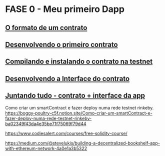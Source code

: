 # FASE 0 - Meu primeiro Dapp

## [ O formato de um contrato](roteiro_1.md)

## [ Desenvolvendo o primeiro contrato](roteiro_2.md)

## [ Compilando e instalando o contrato na testnet](roteiro_3.md)

## [ Desenvolvendo a Interface do contrato](roteiro_4.md)

## [ Juntando tudo - contrato + interface da app](roteiro_5.md)


Como criar um smartContract e fazer deploy numa rede testnet rinkeby.
https://boggy-poultry-c5f.notion.site/Como-criar-um-smartContract-e-fazer-deploy-numa-rede-testnet-rinkeby-ba02349f43da4e35be71f75069f79d44


https://www.codiesalert.com/courses/free-solidity-course/

https://medium.com/@stevelukis/building-a-decentralized-bookshelf-app-with-ethereum-network-4a0e1a3b5322

